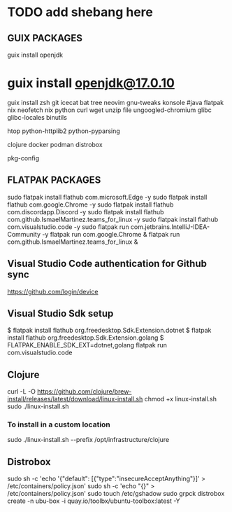 # TODO add shebang here

## GUIX PACKAGES

guix install openjdk
# guix install openjdk@17.0.10

guix install 
zsh 
git 
icecat 
bat 
tree 
neovim 
gnu-tweaks 
konsole 
#java 
flatpak 
nix 
neofetch 
nix 
python
curl
wget
unzip
file
ungoogled-chromium
glibc
glibc-locales
binutils

htop
python-httplib2
python-pyparsing

clojure
docker
podman
distrobox

pkg-config


## FLATPAK PACKAGES

sudo flatpak install flathub com.microsoft.Edge -y
sudo flatpak install flathub com.google.Chrome -y
sudo flatpak install flathub com.discordapp.Discord -y
sudo flatpak install flathub com.github.IsmaelMartinez.teams_for_linux -y
sudo flatpak install flathub com.visualstudio.code -y
sudo flatpak run com.jetbrains.IntelliJ-IDEA-Community -y
flatpak run com.google.Chrome &
flatpak run com.github.IsmaelMartinez.teams_for_linux &

## Visual Studio Code authentication for Github sync

https://github.com/login/device

## Visual Studio Sdk setup

$ flatpak install flathub org.freedesktop.Sdk.Extension.dotnet
$ flatpak install flathub org.freedesktop.Sdk.Extension.golang
$ FLATPAK_ENABLE_SDK_EXT=dotnet,golang flatpak run com.visualstudio.code

## Clojure
curl -L -O https://github.com/clojure/brew-install/releases/latest/download/linux-install.sh
chmod +x linux-install.sh
sudo ./linux-install.sh

### To install in a custom location

sudo ./linux-install.sh --prefix /opt/infrastructure/clojure

## Distrobox
sudo sh -c 'echo \'{"default": [{"type":"insecureAcceptAnything"}]\' > /etc/containers/policy.json'
sudo sh -c 'echo "{}" > /etc/containers/policy.json'
sudo touch /etc/gshadow
sudo grpck
distrobox create -n ubu-box -i quay.io/toolbx/ubuntu-toolbox:latest -Y

